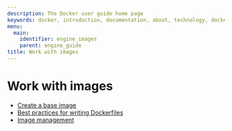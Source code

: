 ```yaml
---
description: The Docker user guide home page
keywords: docker, introduction, documentation, about, technology, docker.io, user, guide, user's, manual, platform, framework, home, intro
menu:
  main:
    identifier: engine_images
    parent: engine_guide
title: Work with images
---
```


# Work with images

* [Create a base image](baseimages.md)
* [Best practices for writing Dockerfiles](dockerfile_best-practices.md)
* [Image management](image_management.md)